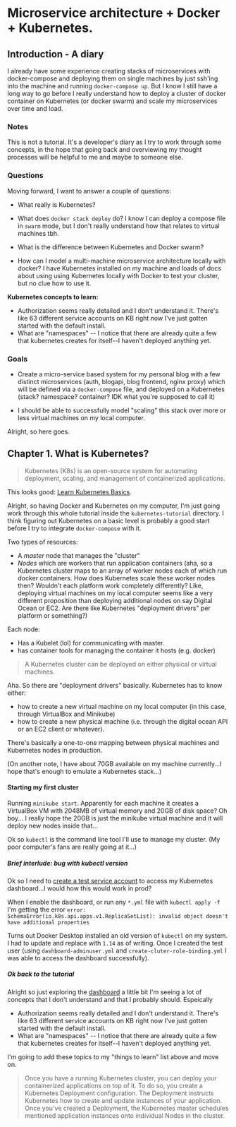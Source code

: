 # Microservice architecture + Docker + Kubernetes.

## Introduction - A diary

I already have some experience creating stacks of microservices with docker-compose and deploying them on single machines by just ssh'ing into the machine and running `docker-compose up`. But I know I still have a long way to go before I really understand how to deploy a cluster of docker container on Kubernetes (or docker swarm) and scale my microservices over time and load.

### Notes

This is not a tutorial. It's a developer's diary as I try to work through some concepts, in the hope that going back and overviewing my thought processes will be helpful to me and maybe to someone else.

### Questions

Moving forward, I want to answer a couple of questions:

- What really is Kubernetes?

- What does `docker stack deploy` do? I know I can deploy a compose file in `swarm` mode, but I don't really understand how that relates to virtual machines tbh.

- What is the difference between Kubernetes and Docker swarm?

- How can I model a multi-machine microservice architecture locally with docker? I have Kubernetes installed on my machine and loads of docs about using using Kubernetes locally with Docker to test your cluster, but no clue how to use it.

**Kubernetes concepts to learn:**

- Authorization seems really detailed and I don't understand it. There's like 63 different service accounts on KB right now I've just gotten started with the default install.
- What are "namespaces" -- I notice that there are already quite a few that kubernetes creates for itself--I haven't deployed anything yet.

### Goals

- Create a micro-service based system for my personal blog with a few distinct microservices (auth, blogapi, blog frontend, nginx proxy) which will be defined via a `docker-compose` file, and deployed on a Kubernetes (stack? namespace? container? IDK what you're supposed to call it)

- I should be able to successfully model "scaling" this stack over more or less virtual machines on my local computer.

Alright, so here goes.

## Chapter 1. What is Kubernetes?

> Kubernetes (K8s) is an open-source system for automating deployment, scaling, and management of containerized applications.

This looks good: [Learn Kubernetes Basics](https://kubernetes.io/docs/tutorials/kubernetes-basics/).

Alright, so having Docker and Kubernetes on my computer, I'm just going work through this whole tutorial inside the `kubernetes-tutorial` directory. I think figuring out Kubernetes on a basic level is probably a good start before I try to integrate `docker-compose` with it.

Two types of resources:

- A _master_ node that manages the "cluster"
- _Nodes_ which are workers that run application containers (aha, so a Kubernetes cluster maps to an array of worker nodes each of which run docker containers. How does Kubernetes scale these worker nodes then? Wouldn't each platform work completely differently? Like, deploying virtual machines on my local computer seems like a very different proposition than deploying additional nodes on say Digital Ocean or EC2. Are there like Kubernetes "deployment drivers" per platform or something?)

Each node:

- Has a Kubelet (lol) for communicating with master.
- has container tools for managing the container it hosts (e.g. docker)

> A Kubernetes cluster can be deployed on either physical or virtual machines.

Aha. So there are "deployment drivers" basically. Kubernetes has to know either:

- how to create a new virtual machine on my local computer (in this case, through VirtualBox and Minikube)
- how to create a new physical machine (i.e. through the digital ocean API or an EC2 client or whatever).

There's basically a one-to-one mapping between physical machines and Kubernetes nodes in production.

(On another note, I have about 70GB available on my machine currently...I hope that's enough to emulate a Kubernetes stack...)

#### Starting my first cluster

Running `minikube start`. Apparently for each machine it creates a VirtualBox VM with 2048MB of virtual memory and 20GB of disk space? Oh boy... I really hope the 20GB is just the minikube virtual machine and it will deploy new nodes inside that...

Ok so `kubectl` is the command line tool I'll use to manage my cluster. (My poor computer's fans are really going at it...)

##### Brief interlude: bug with kubectl version

Ok so I need to [create a test service account](https://github.com/kubernetes/dashboard/wiki/Creating-sample-user) to access my Kubernetes dashboard...I would how this would work in prod?

When I enable the dashboard, or run any `*.yml` file with `kubectl apply -f` I'm getting the error `error: SchemaError(io.k8s.api.apps.v1.ReplicaSetList): invalid object doesn't have additional properties`

Turns out Docker Desktop installed an old version of `kubectl` on my system. I had to update and replace with `1.14` as of writing. Once I created the test user (using `dashboard-adminuser.yml` and `create-cluter-role-binding.yml` I was able to access the dashboard successfully).

##### Ok back to the tutorial

Alright so just exploring the [dashboard](http://localhost:8001/api/v1/namespaces/kube-system/services/https:kubernetes-dashboard:/proxy/#!/overview?namespace=default) a little bit I'm seeing a lot of concepts that I don't understand and that I probably should. Espeically

- Authorization seems really detailed and I don't understand it. There's like 63 different service accounts on KB right now I've just gotten started with the default install.
- What are "namespaces" -- I notice that there are already quite a few that kubernetes creates for itself--I haven't deployed anything yet.

I'm going to add these topics to my "things to learn" list above and move on.

> Once you have a running Kubernetes cluster, you can deploy your containerized applications on top of it. To do so, you create a Kubernetes Deployment configuration. The Deployment instructs Kubernetes how to create and update instances of your application. Once you've created a Deployment, the Kubernetes master schedules mentioned application instances onto individual Nodes in the cluster.
